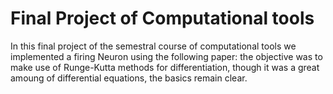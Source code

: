 # Final Project of Computational tools
In this final project of the semestral course of computational tools we implemented a firing Neuron using the following paper:
the objective was to make use of Runge-Kutta methods for differentiation, though it was a great amoung of differential equations, the basics remain clear.
